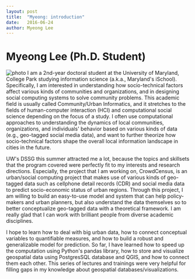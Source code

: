 ```yaml
---
layout: post
title:  "Myeong: introduction"
date:   2016-06-24
author: Myeong Lee
---
```


# Myeong Lee (Ph.D. Student)

![photo](http://myeonglee.com/sites/default/files/myeong_2.jpg) I am a 2nd-year doctoral student at the University of Maryland, College Park studying information science (a.k.a., Maryland's iSchool). Specifically, I am interested in understanding how socio-technical factors affect various kinds of communities and organizations, and in designing social computing systems to solve community problems. This academic field is usually called Community/Urban Informatics, and it stretches to the fields of human-computer interaction (HCI) and computational social science depending on the focus of a study. I often use computational approaches to understanding the dynamics of local communities, organizations, and individuals' behavior based on various kinds of data (e.g., geo-tagged social media data), and want to further theorize how socio-technical factors shape the overall local information landscape in cities in the future. UW's DSSG this summer attracted me a lot, because the topics and skillsets that the program covered were perfectly fit to my interests and research directions. Especially, the project that I am working on, CrowdCensus, is an urban/social computing project that makes use of various kinds of geo-tagged data such as cellphone detail records (CDR) and social media data to predict socio-economic status of urban regions. Through this project, I am willing to build an easy-to-use model and system that can help policy-makers and urban planners, but also understand the data themselves so to better conceptualize geo-tagged data with a theoretical framework. I am really glad that I can work with brilliant people from diverse academic disciplines. I hope to learn how to deal with big urban data, how to connect conceptual variables to quantifiable measures, and how to build a robust and generalizable model for prediction. So far, I have learned how to speed up the computation using Python's pandas library, how to store and visualize geospatial data using PostgresSQL database and QGIS, and how to connect them each other. This series of lectures and trainings were very helpful for filling gaps in my knowledge about geospatial databases/visualizations.

<link href="../assets/css/myeong.css" rel="stylesheet">